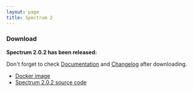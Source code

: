 ```yaml
---
layout: page
title: Spectrum 2
---
```


### Download

**Spectrum 2.0.2 has been released:**

Don't forget to check [Documentation](http://spectrum.im/documentation) and [Changelog](https://github.com/hanzz/spectrum2/releases/tag/2.0.2) after downloading.

* [Docker image](http://spectrum.im/documentation/installation/docker.html)
* [Spectrum 2.0.2 source code](https://github.com/hanzz/spectrum2/archive/2.0.2.tar.gz)
